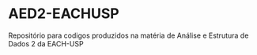 AED2-EACHUSP
============

Repositório para codigos produzidos na matéria de Análise e Estrutura de Dados 2 da EACH-USP
